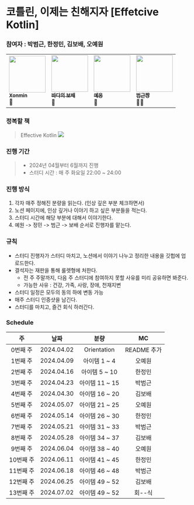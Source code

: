# 코틀린, 이제는 친해지자 [Effetcive Kotlin]

### 참여자 : 박범근, 한정민, 김보배, 오예원

<table>
    <td><a href="https://github.com/xonmin"><img src="https://github.com/mash-up-kr/S3A/assets/63635886/d8346e94-9c21-440d-adb9-5c4a60969d6a" width="100px;" alt=""/><br /><sub><b>Xonmin</b></sub></a><br />💪</a></td>
    <td><a href="https://github.com/KimDoubleB"><img src="https://user-images.githubusercontent.com/37873745/221325093-bc9896e6-86a1-4ffe-9144-3ca6b1c03fbc.jpeg" width="100px;" alt=""/><br /><sub><b>바다의 보배</b></sub></a><br />🌊</a></td>
    <td><a href="https://github.com/yaeoni"><img src="https://github.com/mash-up-kr/S3A/assets/63635886/517f7af1-3fd0-4c93-9a9a-ee1eb321499a" width="100px;" alt=""/><br /><sub><b>예옹</b></sub></a><br />🙇‍</a></td>
    <td><a href="https://github.com/bbeomgeun"><img src="https://github.com/mash-up-kr/S3A/assets/63635886/80e4a0aa-b3b4-46f9-94a7-8eef4e32424a" width="100px;" alt=""/><br /><sub><b>범근쨩</b></sub></a><br />👼🏼</a></td>
  </tr>
</table>

### 정복할 책
> Effective Kotlin
> <img src=https://github.com/mash-up-kr/S3A/assets/63635886/65c65ca0-c784-4286-9883-f407caa6d6a3>

### 진행 기간
> - 2024년 04월부터 6월까지 진행
> - 스터디 시간 : 매 주 화요일 22:00 ~ 24:00

### 진행 방식
1. 각자 매주 정해진 분량을 읽는다. (인상 깊은 부분 체크하면서)
2. 노션 페이지에, 인상 깊거나 이야기 하고 싶은 부분들을 적는다.
3. 스터디 시간에 해당 부분에 대해서 이야기한다.
4. 예원 -> 정민 -> 범근 -> 보배 순서로 진행자를 맡는다.

### 규칙
- 스터디 진행자가 스터디 마치고, 노션에서 이야기 나누고 정리한 내용을 깃헙에 업로드한다.
- 결석자는 재판을 통해 룰렛형에 처한다.
  - 전 주 주말까지, 다음 주 스터디에 참여하지 못할 사유를 미리 공유하면 봐준다.
  - 가능한 사유 : 건강, 가족, 사랑, 장애, 천재지변
- 스터디 일정은 모두의 동의 하에 변동 가능
- 매주 스터디 인증샷을 남긴다.
- 스터디를 마치고, 즐건 회식 하러간다.

### Schedule
|   주    |     날짜     |     분량      |    MC     |
|:------:|:----------:|:-----------:|:---------:|
| 0번째 주  | 2024.04.02 | Orientation | README 추가 ||
| 1번째 주  | 2024.04.09 |  아이템 1 ~ 4  |    오예원    |
| 2번째 주  | 2024.04.16 | 아이템 5 ~ 10  |    한정민    |
| 3번째 주  | 2024.04.23 | 아이템 11 ~ 15 |    박범근    |
| 4번째 주  | 2024.04.30 | 아이템 16 ~ 20 |    김보배    |
| 5번째 주  | 2024.05.07 | 아이템 21 ~ 25 |    오예원    |
| 6번째 주  | 2024.05.14 | 아이템 26 ~ 30 |    한정민    |
| 7번째 주  | 2024.05.21 | 아이템 31 ~ 33 |    박범근    |
| 8번째 주  | 2024.05.28 | 아이템 34 ~ 37 |    김보배    |
| 9번째 주  | 2024.06.04 | 아이템 38 ~ 40 |    오예원    |
| 10번째 주 | 2024.06.11 | 아이템 41 ~ 45 |    한정민    |
| 11번째 주 | 2024.06.18 | 아이템 46 ~ 48 |    박범근    |
| 12번째 주 | 2024.06.25 | 아이템 49 ~ 52 |    김보배    |
| 13번째 주 | 2024.07.02 | 아이템 49 ~ 52 |   회--식    |